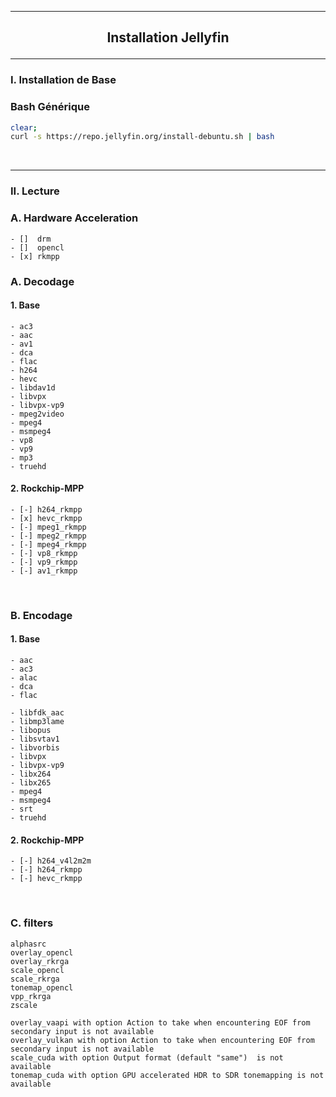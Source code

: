 ---------------------------------------------------------------------------------------------------------------------------------------------------------------------------------------------
## <p align='center'> Installation Jellyfin </p>
---------------------------------------------------------------------------------------------------------------------------------------------------------------------------------------------
### I. Installation de Base
### Bash Générique
```bash
clear;
curl -s https://repo.jellyfin.org/install-debuntu.sh | bash
```

<br />

---------------------------------------------------------------------------------------------------------------------------------------------------------------------------------------------
### II. Lecture

### A. Hardware Acceleration
```
- []  drm
- []  opencl
- [x] rkmpp
```

### A. Decodage
#### 1. Base
```
- ac3
- aac
- av1
- dca
- flac
- h264
- hevc
- libdav1d
- libvpx
- libvpx-vp9
- mpeg2video
- mpeg4
- msmpeg4
- vp8
- vp9
- mp3
- truehd
```
#### 2. Rockchip-MPP
```
- [-] h264_rkmpp
- [x] hevc_rkmpp
- [-] mpeg1_rkmpp
- [-] mpeg2_rkmpp
- [-] mpeg4_rkmpp
- [-] vp8_rkmpp
- [-] vp9_rkmpp
- [-] av1_rkmpp
```


<br />

### B. Encodage
#### 1. Base
```
- aac
- ac3
- alac
- dca
- flac

- libfdk_aac
- libmp3lame
- libopus
- libsvtav1
- libvorbis
- libvpx
- libvpx-vp9
- libx264
- libx265
- mpeg4
- msmpeg4
- srt
- truehd
```

#### 2. Rockchip-MPP
```
- [-] h264_v4l2m2m
- [-] h264_rkmpp
- [-] hevc_rkmpp
```

<br />

### C. filters
```
alphasrc
overlay_opencl
overlay_rkrga
scale_opencl
scale_rkrga
tonemap_opencl
vpp_rkrga
zscale

overlay_vaapi with option Action to take when encountering EOF from secondary input is not available
overlay_vulkan with option Action to take when encountering EOF from secondary input is not available
scale_cuda with option Output format (default "same")  is not available
tonemap_cuda with option GPU accelerated HDR to SDR tonemapping is not available
```
